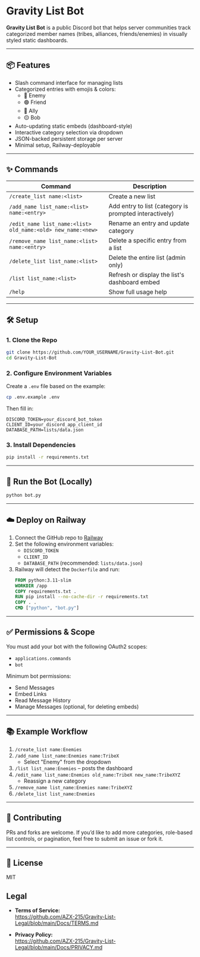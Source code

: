 # Gravity List Bot

**Gravity List Bot** is a public Discord bot that helps server communities track categorized member names (tribes, alliances, friends/enemies) in visually styled static dashboards.

---

## 📦 Features

- Slash command interface for managing lists
- Categorized entries with emojis & colors:
  - 🔴 Enemy
  - 🟢 Friend
  - 🔵 Ally
  - 🟡 Bob
- Auto-updating static embeds (dashboard-style)
- Interactive category selection via dropdown
- JSON-backed persistent storage per server
- Minimal setup, Railway-deployable

---

## ✨ Commands

| Command | Description |
|--------|-------------|
| `/create_list name:<list>` | Create a new list |
| `/add_name list_name:<list> name:<entry>` | Add entry to list (category is prompted interactively) |
| `/edit_name list_name:<list> old_name:<old> new_name:<new>` | Rename an entry and update category |
| `/remove_name list_name:<list> name:<entry>` | Delete a specific entry from a list |
| `/delete_list list_name:<list>` | Delete the entire list (admin only) |
| `/list list_name:<list>` | Refresh or display the list's dashboard embed |
| `/help` | Show full usage help |

---

## 🛠️ Setup

### 1. Clone the Repo

```bash
git clone https://github.com/YOUR_USERNAME/Gravity-List-Bot.git
cd Gravity-List-Bot
```

### 2. Configure Environment Variables

Create a `.env` file based on the example:

```bash
cp .env.example .env
```

Then fill in:
```
DISCORD_TOKEN=your_discord_bot_token
CLIENT_ID=your_discord_app_client_id
DATABASE_PATH=lists/data.json
```

### 3. Install Dependencies

```bash
pip install -r requirements.txt
```

---

## 🚀 Run the Bot (Locally)

```bash
python bot.py
```

---

## ☁️ Deploy on Railway

1. Connect the GitHub repo to [Railway](https://railway.app/)
2. Set the following environment variables:
   - `DISCORD_TOKEN`
   - `CLIENT_ID`
   - `DATABASE_PATH` (recommended: `lists/data.json`)
3. Railway will detect the `Dockerfile` and run:
   ```dockerfile
   FROM python:3.11-slim
   WORKDIR /app
   COPY requirements.txt .
   RUN pip install --no-cache-dir -r requirements.txt
   COPY . .
   CMD ["python", "bot.py"]


---

## ✅ Permissions & Scope

You must add your bot with the following OAuth2 scopes:

- `applications.commands`
- `bot`

Minimum bot permissions:
- Send Messages
- Embed Links
- Read Message History
- Manage Messages (optional, for deleting embeds)

---

## 📚 Example Workflow

1. `/create_list name:Enemies`
2. `/add_name list_name:Enemies name:TribeX`
   - Select "Enemy" from the dropdown
3. `/list list_name:Enemies` – posts the dashboard
4. `/edit_name list_name:Enemies old_name:TribeX new_name:TribeXYZ`
   - Reassign a new category
5. `/remove_name list_name:Enemies name:TribeXYZ`
6. `/delete_list list_name:Enemies`

---

## 🤝 Contributing

PRs and forks are welcome. If you’d like to add more categories, role-based list controls, or pagination, feel free to submit an issue or fork it.

---

## 📜 License

MIT

## Legal

- **Terms of Service:**  
  https://github.com/AZX-215/Gravity-List-Legal/blob/main/Docs/TERMS.md

- **Privacy Policy:**  
  https://github.com/AZX-215/Gravity-List-Legal/blob/main/Docs/PRIVACY.md 

